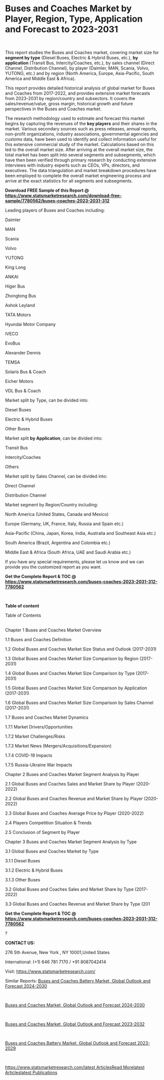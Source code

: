 <h1>Buses and Coaches Market by Player, Region, Type, Application and Forecast to 2023-2031</h1><br/><p>This report studies the Buses and Coaches market, covering market size for <strong>segment by type</strong> (Diesel Buses, Electric & Hybrid Buses, etc.), <strong>by application</strong> (Transit Bus, Intercity/Coaches, etc.), by sales channel (Direct Channel, Distribution Channel), by player (Daimler, MAN, Scania, Volvo, YUTONG, etc.) and by region (North America, Europe, Asia-Pacific, South America and Middle East & Africa).</p>
 
 
 
 <p>This report provides detailed historical analysis of global market for Buses and Coaches from 2017-2022, and provides extensive market forecasts from 2023-2031 by region/country and subsectors. It covers the sales/revenue/value, gross margin, historical growth and future perspectives in the Buses and Coaches market.</p>
 
 
 
 <p>The research methodology used to estimate and forecast this market begins by capturing the revenues of the <strong>key players</strong> and their shares in the market. Various secondary sources such as press releases, annual reports, non-profit organizations, industry associations, governmental agencies and customs data, have been used to identify and collect information useful for this extensive commercial study of the market. Calculations based on this led to the overall market size. After arriving at the overall market size, the total market has been split into several segments and subsegments, which have then been verified through primary research by conducting extensive interviews with industry experts such as CEOs, VPs, directors, and executives. The data triangulation and market breakdown procedures have been employed to complete the overall market engineering process and arrive at the exact statistics for all segments and subsegments.</p>
 
 
 
 <p><strong>Download FREE Sample of this Report @ <a href="https://www.statsmarketresearch.com/download-free-sample/7780562/buses-coaches-2023-2031-312">https://www.statsmarketresearch.com/download-free-sample/7780562/buses-coaches-2023-2031-312</a></strong></p>
 
 
 
 <p>Leading players of Buses and Coaches including:</p>
 
 
 
 <p>Daimler</p>
 
 
 
 <p>MAN</p>
 
 
 
 <p>Scania</p>
 
 
 
 <p>Volvo</p>
 
 
 
 <p>YUTONG</p>
 
 
 
 <p>King Long</p>
 
 
 
 <p>ANKAI</p>
 
 
 
 <p>Higer Bus</p>
 
 
 
 <p>Zhongtong Bus</p>
 
 
 
 <p>Ashok Leyland</p>
 
 
 
 <p>TATA Motors</p>
 
 
 
 <p>Hyundai Motor Company</p>
 
 
 
 <p>IVECO</p>
 
 
 
 <p>EvoBus</p>
 
 
 
 <p>Alexander Dennis</p>
 
 
 
 <p>TEMSA</p>
 
 
 
 <p>Solaris Bus & Coach</p>
 
 
 
 <p>Eicher Motors</p>
 
 
 
 <p>VDL Bus & Coach</p>
 
 
 
 <p>Market split by Type, can be divided into:</p>
 
 
 
 <p>Diesel Buses</p>
 
 
 
 <p>Electric & Hybrid Buses</p>
 
 
 
 <p>Other Buses</p>
 
 
 
 <p>Market split <strong>by Application</strong>, can be divided into:</p>
 
 
 
 <p>Transit Bus</p>
 
 
 
 <p>Intercity/Coaches</p>
 
 
 
 <p>Others</p>
 
 
 
 <p>Market split by Sales Channel, can be divided into:</p>
 
 
 
 <p>Direct Channel</p>
 
 
 
 <p>Distribution Channel</p>
 
 
 
 <p>Market segment by Region/Country including:</p>
 
 
 
 <p>North America (United States, Canada and Mexico)</p>
 
 
 
 <p>Europe (Germany, UK, France, Italy, Russia and Spain etc.)</p>
 
 
 
 <p>Asia-Pacific (China, Japan, Korea, India, Australia and Southeast Asia etc.)</p>
 
 
 
 <p>South America (Brazil, Argentina and Colombia etc.)</p>
 
 
 
 <p>Middle East & Africa (South Africa, UAE and Saudi Arabia etc.)</p>
 
 
 
 <p>If you have any special requirements, please let us know and we can provide you the customized report as you want.</p>
 
 
 
 <div><b>Get the Complete Report & TOC @ <a href="https://www.statsmarketresearch.com/buses-coaches-2023-2031-312-7780562">https://www.statsmarketresearch.com/buses-coaches-2023-2031-312-7780562</a></b></div>
 
 
 
 <p><br />
 
 <b>Table of content</b></p>
 
 
 
 <p>Table of Contents<br />
 
 <br />
 
 Chapter 1 Buses and Coaches Market Overview<br />
 
 1.1 Buses and Coaches Definition<br />
 
 1.2 Global Buses and Coaches Market Size Status and Outlook (2017-2031)<br />
 
 1.3 Global Buses and Coaches Market Size Comparison by Region (2017-2031)<br />
 
 1.4 Global Buses and Coaches Market Size Comparison by Type (2017-2031)<br />
 
 1.5 Global Buses and Coaches Market Size Comparison by Application (2017-2031)<br />
 
 1.6 Global Buses and Coaches Market Size Comparison by Sales Channel (2017-2031)<br />
 
 1.7 Buses and Coaches Market Dynamics<br />
 
 1.7.1 Market Drivers/Opportunities<br />
 
 1.7.2 Market Challenges/Risks<br />
 
 1.7.3 Market News (Mergers/Acquisitions/Expansion)<br />
 
 1.7.4 COVID-19 Impacts<br />
 
 1.7.5 Russia-Ukraine War Impacts<br />
 
 Chapter 2 Buses and Coaches Market Segment Analysis by Player<br />
 
 2.1 Global Buses and Coaches Sales and Market Share by Player (2020-2022)<br />
 
 2.2 Global Buses and Coaches Revenue and Market Share by Player (2020-2022)<br />
 
 2.3 Global Buses and Coaches Average Price by Player (2020-2022)<br />
 
 2.4 Players Competition Situation & Trends<br />
 
 2.5 Conclusion of Segment by Player<br />
 
 Chapter 3 Buses and Coaches Market Segment Analysis by Type<br />
 
 3.1 Global Buses and Coaches Market by Type<br />
 
 3.1.1 Diesel Buses<br />
 
 3.1.2 Electric & Hybrid Buses<br />
 
 3.1.3 Other Buses<br />
 
 3.2 Global Buses and Coaches Sales and Market Share by Type (2017-2022)<br />
 
 3.3 Global Buses and Coaches Revenue and Market Share by Type (201</p>
 
 
 
 <div><b>Get the Complete Report & TOC @ <a href="https://www.statsmarketresearch.com/buses-coaches-2023-2031-312-7780562">https://www.statsmarketresearch.com/buses-coaches-2023-2031-312-7780562</a></b></div>
 
 
 
 <p>? </p>
 
 
 
 <p><b>CONTACT US:</b><br />
 
 276 5th Avenue, New York , NY 10001,United States<br />
 
 International: (+1) 646 781 7170 / +91 8087042414<br />
 
 Visit: <a href="https://www.statsmarketresearch.com/">https://www.statsmarketresearch.com/</a><br />
 
 Similar Reports: <a href="https://www.statsmarketresearch.com/buses-coaches-2023-2031-312-7780562">Buses and Coaches Battery Market, Global Outlook and Forecast 2024-2030</a><br />
 
 <br />
 
 <a href="https://www.statsmarketresearch.com/buses-coaches-2023-2031-312-7780562">Buses and Coaches Market, Global Outlook and Forecast 2024-2030</a><br />
 
 <br />
 
 <a href="https://www.statsmarketresearch.com/buses-coaches-2023-2031-312-7780562">Buses and Coaches Market, Global Outlook and Forecast 2023-2032</a><br />
 
 <br />
 
 <a href="https://www.statsmarketresearch.com/buses-coaches-2023-2031-312-7780562">Buses and Coaches Battery Market, Global Outlook and Forecast 2023-2029</a><br />
 
 <br />
 
 <a href="https://gyeongbokgung.com">https://www.statsmarketresearch.com/</a><a href="https://hallyeomaritime.com">latest Articles</a><a href="https://jingwansa.com">Read More</a><a href="https://nguoiviet.jp/">latest Articles</a><a href="https://www.intelmarketresearch.com/">latest Publications</a></p>